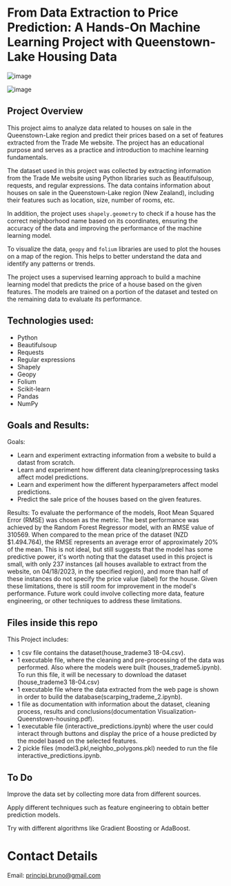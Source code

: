 
# From Data Extraction to Price Prediction: A Hands-On Machine Learning Project with Queenstown-Lake Housing Data


![image](https://user-images.githubusercontent.com/125404145/235096490-a92d4201-9f76-4b9f-b01f-0d754f26090d.png)



![image](https://user-images.githubusercontent.com/125404145/235096085-84f18ae8-ebc0-41a0-b60b-f7e75ef65382.png)





## Project Overview
This project aims to analyze data related to houses on sale in the Queenstown-Lake region and predict their prices based on a set of features extracted from the Trade Me website. The project has an educational purpose and serves as a practice and introduction to machine learning fundamentals. 

The dataset used in this project was collected by extracting information from the Trade Me website using Python libraries such as Beautifulsoup, requests, and regular expressions. The data contains information about houses on sale in the Queenstown-Lake region (New Zealand), including their features such as location, size, number of rooms, etc.

In addition, the project uses `shapely.geometry` to check if a house has the correct neighborhood name based on its coordinates, ensuring the accuracy of the data and improving the performance of the machine learning model.

To visualize the data, `geopy` and `folium` libraries are used to plot the houses on a map of the region. This helps to better understand the data and identify any patterns or trends.

The project uses a supervised learning approach to build a machine learning model that predicts the price of a house based on the given features. The models are trained on a portion of the dataset and tested on the remaining data to evaluate its performance.

## Technologies used:
- Python
- Beautifulsoup
- Requests
- Regular expressions
- Shapely
- Geopy
- Folium
- Scikit-learn
- Pandas
- NumPy


## Goals and Results:

Goals:
- Learn and experiment extracting information from a website to build a datast from scratch.
- Learn and experiment how different data cleaning/preprocessing tasks affect model predictions.
- Learn and experiment how the different hyperparameters affect model predictions.
- Predict the sale price of the houses based on the given features.

Results:
To evaluate the performance of the models, Root Mean Squared Error (RMSE) was chosen as the metric. The best performance was achieved by the Random Forest Regressor model, with an RMSE value of 310569. When compared to the mean price of the dataset (NZD $1.494.764), the RMSE represents an average error of approximately 20% of the mean. This is not ideal, but still suggests that the model has some predictive power, it's worth noting that the dataset used in this project is small, with only 237 instances (all houses available to extract from the website, on 04/18/2023, in the specified region), and more than half of these instances do not specify the price value (label) for the house. Given these limitations, there is still room for improvement in the model's performance. Future work could involve collecting more data, feature engineering, or other techniques to address these limitations.

## Files inside this repo
This Project includes:
  - 1 csv file contains the dataset(house_trademe3 18-04.csv).
  - 1 executable file, where the cleaning and pre-processing of the data was performed. Also where the models     were built (houses_trademe5.ipynb). To run this file, it will be necessary to download the dataset (house_trademe3 18-04.csv)
  - 1 executable file where the data extracted from the web page is shown in order to build the database(scarping_trademe_2.ipynb).
  - 1 file as documentation with information about the dataset, cleaning process, results and   conclusions(documentation Visualization-Queenstown-housing.pdf).
  - 1 executable file (interactive_predictions.ipynb) where the user could interact through buttons and display the price of a house predicted by the model based on the selected features.
  - 2 pickle files (model3.pkl,neighbo_polygons.pkl) needed to run the file interactive_predictions.ipynb.  
 


## To Do

Improve the data set by collecting more data from different sources.

Apply different techniques such as feature engineering to obtain better prediction models.

Try with different algorithms like Gradient Boosting or AdaBoost.

# Contact Details
Email: principi.bruno@gmail.com

